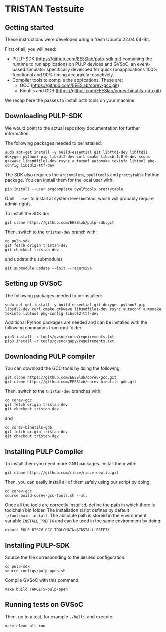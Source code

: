 # TRISTAN Testsuite

## Getting started

These instructions were developed using a fresh Ubuntu 22.04 64-Bit.

First of all, you will need:
* PULP-SDK (https://github.com/EEESlab/pulp-sdk.git) containing the runtime to run applications on PULP devices and GVSoC, an event-based simulator specifically developed for quick runapplications 100% functional and 90% timing accurately resectively.
* Compiler tools to compile the applications. These are:
    * GCC (https://github.com/EEESlab/corev-gcc.git)
    * Binutils and GDB (https://github.com/EEESlab/corev-binutils-gdb.git)

We recap here the passes to install both tools on your machine.

## Downloading PULP-SDK

We would point to the actual repository documentation for further information.

The following packages needed to be installed:

~~~shell
sudo apt-get install -y build-essential git libftdi-dev libftdi1 doxygen python3-pip libsdl2-dev curl cmake libusb-1.0-0-dev scons gtkwave libsndfile1-dev rsync autoconf automake texinfo libtool pkg-config libsdl2-ttf-dev
~~~

The SDK also requires the `argcomplete`, `pyelftools` and `prettytable` Python package. You can install them for the local user with:

~~~shell
pip install --user argcomplete pyelftools prettytable
~~~

Omit `--user` to install at system level instead, which will probably require admin rights.

To install the SDK do:

~~~shell
git clone https://github.com/EEESlab/pulp-sdk.git
~~~

Then, switch to the `tristan-dev` branch with:

~~~shell
cd pulp-sdk
git fetch origin tristan-dev
git checkout tristan-dev
~~~

and update the submodules

~~~shell
git submodule update --init --recursive
~~~

## Setting up GVSoC

The following packages needed to be installed:

~~~shell
sudo apt-get install -y build-essential git doxygen python3-pip libsdl2-dev curl cmake gtkwave libsndfile1-dev rsync autoconf automake texinfo libtool pkg-config libsdl2-ttf-dev
~~~

Additional Python packages are needed and can be installed with the following commands from root folder:

~~~shell
pip3 install -r tools/gvsoc/core/requirements.txt
pip3 install -r tools/gvsoc/gapy/requirements.txt
~~~

## Downloading PULP compiler

You can download the GCC tools by doing the following:

~~~shell
git clone https://github.com/EEESlab/corev-gcc.git
git clone https://github.com/EEESlab/corev-binutils-gdb.git
~~~

Then, switch to the `tristan-dev` branches with:

~~~shell
cd corev-gcc
git fetch origin tristan-dev
git checkout tristan-dev
~~~

and

~~~shell
cd corev-binutils-gdb
git fetch origin tristan-dev
git checkout tristan-dev
~~~

## Installing PULP Compiler

To install them you need more GNU packages. Install them with:

~~~shell
git clone https://github.com/riscv/riscv-newlib.git
~~~

Then, you can easily install all of them safely using our script by doing:

~~~shell
cd corev-gcc
source build-corev-gcc-tools.sh --all
~~~

Once all the tools are correctly installed, define the path in which there is toolchain bin folder. The installation script defines by default `./toolchain_install`. The absolute path is storeid in the environment variable `INSTALL_PREFIX` and can be used in the same environment by doing:

~~~shell
export PULP_RISCV_GCC_TOOLCHAIN=$INSTALL_PREFIX
~~~

## Installing PULP-SDK

Source the file corresponding to the desired configuration:

~~~shell
cd pulp-sdk
source configs/pulp-open.sh
~~~

Compile GVSoC with this command:

~~~shell
make build TARGETS=pulp-open
~~~

## Running tests on GVSoC

Then, go to a test, for example `./hello`, and execute:

~~~shell
make clean all run
~~~
